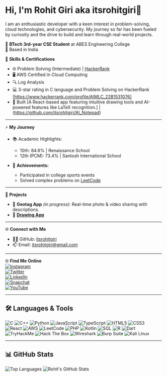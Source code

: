 # Hi, I'm Rohit Giri aka itsrohitgiri👋
I am an enthusiastic developer with a keen interest in problem-solving, cloud technologies, and cybersecurity.
My journey so far has been fueled by curiosity and the drive to build and learn through real-world projects.



🌟 **BTech 3rd-year CSE Student** at ABES Engineering College  
📍 Based in India  

🔧 **Skills & Certifications**  
- 🌐 Problem Solving (Intermediate) | [HackerRank](https://www.hackerrank.com/certificates/d164a6a2382a)  
- 🖥️ AWS Certified in Cloud Computing  
- 🔍 Log Analysis  
- 💻 3-star rating in C language and Problem Solving on HackerRank [https://www.hackerrank.com/profile/AIMLC_22B1531076] 
- 🎨 Built [A React-based app featuring intuitive drawing tools and AI-powered features like LaTeX recognition.] | (https://github.com/itsrohitgiri/AI_Notepad)  

---

⚡ **My Journey**  
- 📚 Academic Highlights:  
  - 10th: 84.6% | Renaissance School  
  - 12th (PCM): 73.4% | Santosh International School  

- 🏅 **Achievements:**  
  - Participated in college sports events  
  - Solved complex problems on [LeetCode](https://leetcode.com/itsrohitgiri)

---

📂 **Projects**  
- 📌 **Geotag App** *(in progress)*: Real-time photo & video sharing with descriptions.  
- 🎨 [**Drawing App**](https://github.com/itsrohitgiri/AI_Notepad)  

---

🌐 **Connect with Me**  
- 🧑‍💻 GitHub: [itsrohitgiri](https://github.com/itsrohitgiri)  
- 📫 Email: [itsrohitgiri@gmail.com](mailto:itsrohitgiri@gmail.com)
  
---

🌐 **Find Me Online**  
[![Instagram](https://img.shields.io/badge/-Instagram-E4405F?logo=instagram&logoColor=white&style=flat)](https://www.instagram.com/itsrohitgiri)  
[![Twitter](https://img.shields.io/badge/-Twitter-1DA1F2?logo=twitter&logoColor=white&style=flat)](https://twitter.com/itsrohitgiri)  
[![LinkedIn](https://img.shields.io/badge/-LinkedIn-0077B5?logo=linkedin&logoColor=white&style=flat)](https://linkedin.com/in/itsrohitgiri)  
[![Snapchat](https://img.shields.io/badge/-Snapchat-FFFC00?logo=snapchat&logoColor=black&style=flat)](https://www.snapchat.com/add/itsrohitgiri)  
[![YouTube](https://img.shields.io/badge/-YouTube-FF0000?logo=youtube&logoColor=white&style=flat)](https://www.youtube.com/channel/itsrohitgiri)  
  
---

## 🛠️ Languages & Tools
![C](https://img.shields.io/badge/-C-A8B9CC?logo=c&logoColor=white&style=for-the-badge)
![C++](https://img.shields.io/badge/-C++-00599C?logo=cplusplus&logoColor=white&style=for-the-badge)
![Python](https://img.shields.io/badge/-Python-3776AB?logo=python&logoColor=white&style=for-the-badge)
![JavaScript](https://img.shields.io/badge/-JavaScript-F7DF1E?logo=javascript&logoColor=black&style=for-the-badge)
![TypeScript](https://img.shields.io/badge/-TypeScript-007ACC?logo=typescript&logoColor=white&style=for-the-badge)
![HTML5](https://img.shields.io/badge/-HTML5-E34F26?logo=html5&logoColor=white&style=for-the-badge)
![CSS3](https://img.shields.io/badge/-CSS3-1572B6?logo=css3&logoColor=white&style=for-the-badge)
![React](https://img.shields.io/badge/-React-61DAFB?logo=react&logoColor=white&style=for-the-badge)
![AWS](https://img.shields.io/badge/-AWS-orange?logo=amazonaws&logoColor=white&style=for-the-badge)
![LeetCode](https://img.shields.io/badge/-LeetCode-FFA116?logo=leetcode&logoColor=black&style=for-the-badge)
![PHP](https://img.shields.io/badge/-PHP-777BB4?logo=php&logoColor=white&style=for-the-badge)
![Kotlin](https://img.shields.io/badge/-Kotlin-0095D5?logo=kotlin&logoColor=white&style=for-the-badge)
![SQL](https://img.shields.io/badge/-SQL-003B57?logo=postgresql&logoColor=white&style=for-the-badge)
![R](https://img.shields.io/badge/-R-276DC3?logo=r&logoColor=white&style=for-the-badge)
![Dart](https://img.shields.io/badge/-Dart-0175C2?logo=dart&logoColor=white&style=for-the-badge)
![TryHackMe](https://img.shields.io/badge/-TryHackMe-212C42?logo=tryhackme&logoColor=white&style=for-the-badge)
![Hack The Box](https://img.shields.io/badge/-Hack%20The%20Box-9FEF00?logo=hackthebox&logoColor=black&style=for-the-badge)
![Wireshark](https://img.shields.io/badge/-Wireshark-1679A7?logo=wireshark&logoColor=white&style=for-the-badge)
![Burp Suite](https://img.shields.io/badge/-Burp%20Suite-FF6600?logo=burp-suite&logoColor=white&style=for-the-badge)
![Kali Linux](https://img.shields.io/badge/-Kali%20Linux-557C94?logo=kali-linux&logoColor=white&style=for-the-badge)


---

## 📊 GitHub Stats
![Top Languages](https://github-readme-stats.vercel.app/api/top-langs/?username=itsrohitgiri&layout=compact&theme=merko)
![Rohit's GitHub Stats](https://github-readme-stats.vercel.app/api?username=itsrohitgiri&show_icons=true&theme=merko)


<!---
itsrohitgiri/itsrohitgiri is a ✨ special ✨ repository because its `README.md` (this file) appears on your GitHub profile.
You can click the Preview link to take a look at your changes.
--->
